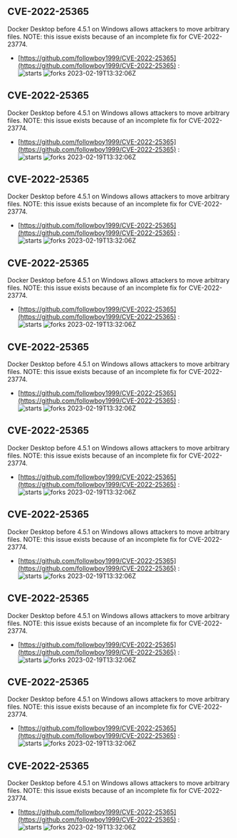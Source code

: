 ## CVE-2022-25365
 Docker Desktop before 4.5.1 on Windows allows attackers to move arbitrary files. NOTE: this issue exists because of an incomplete fix for CVE-2022-23774.

- [https://github.com/followboy1999/CVE-2022-25365](https://github.com/followboy1999/CVE-2022-25365) :  
![starts](https://img.shields.io/github/stars/followboy1999/CVE-2022-25365.svg) 
![forks](https://img.shields.io/github/forks/followboy1999/CVE-2022-25365.svg) 
2023-02-19T13:32:06Z

## CVE-2022-25365
 Docker Desktop before 4.5.1 on Windows allows attackers to move arbitrary files. NOTE: this issue exists because of an incomplete fix for CVE-2022-23774.

- [https://github.com/followboy1999/CVE-2022-25365](https://github.com/followboy1999/CVE-2022-25365) :  
![starts](https://img.shields.io/github/stars/followboy1999/CVE-2022-25365.svg) 
![forks](https://img.shields.io/github/forks/followboy1999/CVE-2022-25365.svg) 
2023-02-19T13:32:06Z

## CVE-2022-25365
 Docker Desktop before 4.5.1 on Windows allows attackers to move arbitrary files. NOTE: this issue exists because of an incomplete fix for CVE-2022-23774.

- [https://github.com/followboy1999/CVE-2022-25365](https://github.com/followboy1999/CVE-2022-25365) :  
![starts](https://img.shields.io/github/stars/followboy1999/CVE-2022-25365.svg) 
![forks](https://img.shields.io/github/forks/followboy1999/CVE-2022-25365.svg) 
2023-02-19T13:32:06Z

## CVE-2022-25365
 Docker Desktop before 4.5.1 on Windows allows attackers to move arbitrary files. NOTE: this issue exists because of an incomplete fix for CVE-2022-23774.

- [https://github.com/followboy1999/CVE-2022-25365](https://github.com/followboy1999/CVE-2022-25365) :  
![starts](https://img.shields.io/github/stars/followboy1999/CVE-2022-25365.svg) 
![forks](https://img.shields.io/github/forks/followboy1999/CVE-2022-25365.svg) 
2023-02-19T13:32:06Z

## CVE-2022-25365
 Docker Desktop before 4.5.1 on Windows allows attackers to move arbitrary files. NOTE: this issue exists because of an incomplete fix for CVE-2022-23774.

- [https://github.com/followboy1999/CVE-2022-25365](https://github.com/followboy1999/CVE-2022-25365) :  
![starts](https://img.shields.io/github/stars/followboy1999/CVE-2022-25365.svg) 
![forks](https://img.shields.io/github/forks/followboy1999/CVE-2022-25365.svg) 
2023-02-19T13:32:06Z

## CVE-2022-25365
 Docker Desktop before 4.5.1 on Windows allows attackers to move arbitrary files. NOTE: this issue exists because of an incomplete fix for CVE-2022-23774.

- [https://github.com/followboy1999/CVE-2022-25365](https://github.com/followboy1999/CVE-2022-25365) :  
![starts](https://img.shields.io/github/stars/followboy1999/CVE-2022-25365.svg) 
![forks](https://img.shields.io/github/forks/followboy1999/CVE-2022-25365.svg) 
2023-02-19T13:32:06Z

## CVE-2022-25365
 Docker Desktop before 4.5.1 on Windows allows attackers to move arbitrary files. NOTE: this issue exists because of an incomplete fix for CVE-2022-23774.

- [https://github.com/followboy1999/CVE-2022-25365](https://github.com/followboy1999/CVE-2022-25365) :  
![starts](https://img.shields.io/github/stars/followboy1999/CVE-2022-25365.svg) 
![forks](https://img.shields.io/github/forks/followboy1999/CVE-2022-25365.svg) 
2023-02-19T13:32:06Z

## CVE-2022-25365
 Docker Desktop before 4.5.1 on Windows allows attackers to move arbitrary files. NOTE: this issue exists because of an incomplete fix for CVE-2022-23774.

- [https://github.com/followboy1999/CVE-2022-25365](https://github.com/followboy1999/CVE-2022-25365) :  
![starts](https://img.shields.io/github/stars/followboy1999/CVE-2022-25365.svg) 
![forks](https://img.shields.io/github/forks/followboy1999/CVE-2022-25365.svg) 
2023-02-19T13:32:06Z

## CVE-2022-25365
 Docker Desktop before 4.5.1 on Windows allows attackers to move arbitrary files. NOTE: this issue exists because of an incomplete fix for CVE-2022-23774.

- [https://github.com/followboy1999/CVE-2022-25365](https://github.com/followboy1999/CVE-2022-25365) :  
![starts](https://img.shields.io/github/stars/followboy1999/CVE-2022-25365.svg) 
![forks](https://img.shields.io/github/forks/followboy1999/CVE-2022-25365.svg) 
2023-02-19T13:32:06Z

## CVE-2022-25365
 Docker Desktop before 4.5.1 on Windows allows attackers to move arbitrary files. NOTE: this issue exists because of an incomplete fix for CVE-2022-23774.

- [https://github.com/followboy1999/CVE-2022-25365](https://github.com/followboy1999/CVE-2022-25365) :  
![starts](https://img.shields.io/github/stars/followboy1999/CVE-2022-25365.svg) 
![forks](https://img.shields.io/github/forks/followboy1999/CVE-2022-25365.svg) 
2023-02-19T13:32:06Z


